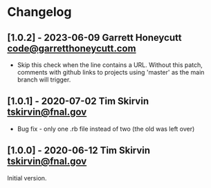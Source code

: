 # Changelog

## [1.0.2] - 2023-06-09  Garrett Honeycutt <code@garretthoneycutt.com>

* Skip this check when the line contains a URL.  Without this patch,
  comments with github links to projects using 'master' as the main
  branch will trigger.

## [1.0.1] - 2020-07-02  Tim Skirvin <tskirvin@fnal.gov>

* Bug fix - only one .rb file instead of two (the old was left over)

## [1.0.0] - 2020-06-12  Tim Skirvin <tskirvin@fnal.gov>

Initial version.

